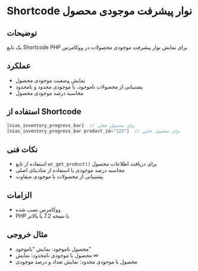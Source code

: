 # Shortcode نوار پیشرفت موجودی محصول

## توضیحات
یک تابع Shortcode PHP برای نمایش نوار پیشرفت موجودی محصولات در ووکامرس

## عملکرد
- نمایش وضعیت موجودی محصول
- پشتیبانی از محصولات ناموجود، با موجودی محدود و نامحدود
- محاسبه درصد موجودی محصول

## استفاده از Shortcode
```php
[nias_inventory_progress_bar]  // برای محصول فعلی
[nias_inventory_progress_bar product_id="123"]  // برای محصول خاص
```

## نکات فنی
- استفاده از تابع `wc_get_product()` برای دریافت اطلاعات محصول
- محاسبه درصد موجودی با استفاده از متادیتای اصلی
- پشتیبانی از محصولات با موجودی متفاوت

## الزامات
- ووکامرس نصب شده
- PHP با نسخه 7.2 یا بالاتر

## مثال خروجی
- محصول ناموجود: نمایش "ناموجود"
- محصول با موجودی نامحدود: نمایش ∞
- محصول با موجودی محدود: نمایش تعداد و درصد موجودی
